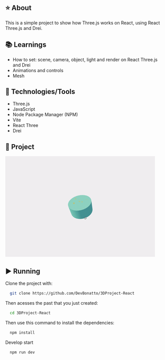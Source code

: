 ## ⭐ About
This is a simple project to show how Three.js works on React, using React Three.js and Drei.

## 📚 Learnings
- How to set: scene, camera, object, light and render on React Three.js and Drei
- Animations and controls
- Mesh

## 🚀 Technologies/Tools
- Three.js
- JavaScript
- Node Package Manager (NPM)
- Vite
- React Three
- Drei

## 🎥 Project
![Project Running](./assets/project-video.gif)

## ▶️ Running
Clone the project with:
```bash
  git clone https://github.com/DevBonatto/3DProject-React
```

Then acesses the past that you just created:
```bash
  cd 3DProject-React
```

Then use this command to install the dependencies:
```bash
  npm install
```

Develop start
```bash
  npm run dev
```
